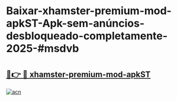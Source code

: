 # Baixar-xhamster-premium-mod-apkST-Apk-sem-anúncios-desbloqueado-completamente-2025-#msdvb

# <h2><a href="https://ainizakaria.my?title=xhamster-premium-mod-apkST&ref=24M">🔗👉 🔴 xhamster-premium-mod-apkST</a></h2>

[![acn](https://github.com/user-attachments/assets/0f9c940e-d8b0-45ae-aac7-cd30a18b3e1c)](https://ainizakaria.my?title=xhamster-premium-mod-apkST&ref=24M)

